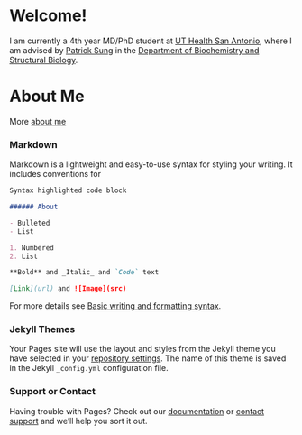 # Welcome! 

I am currently a 4th year MD/PhD student at [UT Health San Antonio](https://www.uthscsa.edu/academics/biomedical-sciences/programs/md-phd), where I am advised by [Patrick Sung](https://directory.uthscsa.edu/academics/profile/sungp) in the [Department of Biochemistry and Structural Biology](https://lsom.uthscsa.edu/biochemistry). 

# About Me
More [about me](https://github.com/jeffwang1001/jeffwang1001.github.io/blob/main/aboutme.md)

### Markdown

Markdown is a lightweight and easy-to-use syntax for styling your writing. It includes conventions for

```markdown
Syntax highlighted code block

###### About

- Bulleted
- List

1. Numbered
2. List

**Bold** and _Italic_ and `Code` text

[Link](url) and ![Image](src)
```

For more details see [Basic writing and formatting syntax](https://docs.github.com/en/github/writing-on-github/getting-started-with-writing-and-formatting-on-github/basic-writing-and-formatting-syntax).

### Jekyll Themes

Your Pages site will use the layout and styles from the Jekyll theme you have selected in your [repository settings](https://github.com/jeffwang1001/jeffwang1001.github.io/settings/pages). The name of this theme is saved in the Jekyll `_config.yml` configuration file.

### Support or Contact

Having trouble with Pages? Check out our [documentation](https://docs.github.com/categories/github-pages-basics/) or [contact support](https://support.github.com/contact) and we’ll help you sort it out.
